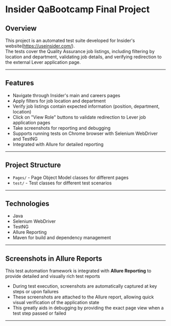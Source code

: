 # Insider QaBootcamp Final Project

## Overview
This project is an automated test suite developed for Insider's website(https://useinsider.com/).  
The tests cover the Quality Assurance job listings, including filtering by location and department, validating job details, and verifying redirection to the external Lever application page.

---

## Features
- Navigate through Insider's main and careers pages
- Apply filters for job location and department
- Verify job listings contain expected information (position, department, location)
- Click on "View Role" buttons to validate redirection to Lever job application pages
- Take screenshots for reporting and debugging
- Supports running tests on Chrome browser with Selenium WebDriver and TestNG
- Integrated with Allure for detailed reporting

---

## Project Structure
- `Pages/` - Page Object Model classes for different pages
- `test/` - Test classes for different test scenarios

---

## Technologies
- Java
- Selenium WebDriver
- TestNG
- Allure Reporting
- Maven for build and dependency management


---


## Screenshots in Allure Reports

This test automation framework is integrated with **Allure Reporting** to provide detailed and visually rich test reports

- During test execution, screenshots are automatically captured at key steps or upon failures
- These screenshots are attached to the Allure report, allowing quick visual verification of the application state
- This greatly aids in debugging by providing the exact page view when a test step passed or failed


---